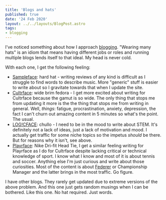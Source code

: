 ```yaml
---
title: 'Blogs and hats'
published: true
date: '24 Feb 2020'
layout: ../../layouts/BlogPost.astro
tags:
- blogging
---
```


I've noticed something about how I approach [blogging](/wiki/blogging/). "Wearing many hats" is an idiom that means having different jobs or roles and running multiple blogs lends itself to that ideal. My head is never cold.

With each one, I get the following feeling:

* [Sampleface](https://sampleface.co.uk/): hard hat - writing reviews of any kind is difficult as I struggle to find words to describe music. More "generic" stuff is easier to write about so I gravitate towards that when I update the site.
* [Cultrface](https://cultrface.co.uk/): wide brim fedora - I get more excited about writing for Cultrface because the gamut is so wide. The only thing that stops me from updating it more is the the thing that stops me from writing in general. Well, _things_: fatigue, procrastination, anxiety, depression, the fact I can't churn out amazing content in 5 minutes so what's the point. The usual.
* [LOG!CFACE](https://logicface.co.uk/): chullo - I need to be in the mood to write about STEM. It's definitely not a lack of ideas, just a lack of motivation and mood. I actually get traffic for some niche topics so the impetus _should_ be there. But for reasons why it isn't, see above.
* [Playrface](https://playrface.co.uk/): Nike Dri-fit Head Tie, I get a similar feeling writing for Playrface as I do for Cultrface despite lacking critical or technical knowledge of sport. I know what I know and most of it is about tennis and soccer. Anything else I'm just curious and write about those curiosities. Most of the content is about [Federer](/post/last-donut-of-the-night-when-federer-dilla-united-for-1-weekend/) or Championship Manager and the latter brings in the most traffic. Go figure.

I have other blogs. They rarely get updated due to extreme versions of the above problem. And this one just gets random musings when I can be bothered. Like this one. No hat required. Just words.